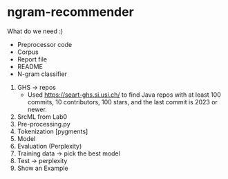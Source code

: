 # ngram-recommender

What do we need :)
- Preprocessor code
- Corpus
- Report file
- README
- N-gram classifier

1. GHS -> repos
    - Used https://seart-ghs.si.usi.ch/ to find Java repos with at least 100 commits, 10 contributors, 100 stars, and the last commit is 2023 or newer.
2. SrcML from Lab0
3. Pre-processing.py
4. Tokenization [pygments]
5. Model
6. Evaluation (Perplexity)
7. Training data -> pick the best model
8. Test -> perplexity
9. Show an Example